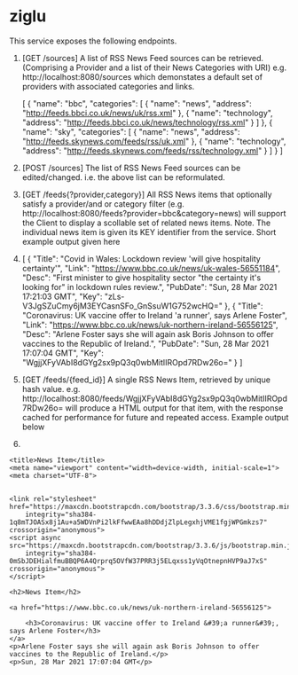 # ziglu

This service exposes the following endpoints.
1) [GET /sources] A list of RSS News Feed sources can be retrieved. (Comprising a Provider and a list of their News Categories with URI)
    e.g. http://localhost:8080/sources which demonstates a default set of providers with associated categories and links.
    
   [
    {
        "name": "bbc",
        "categories": [
            {
                "name": "news",
                "address": "http://feeds.bbci.co.uk/news/uk/rss.xml"
            },
            {
                "name": "technology",
                "address": "http://feeds.bbci.co.uk/news/technology/rss.xml"
            }
        ]
    },
    {
        "name": "sky",
        "categories": [
            {
                "name": "news",
                "address": "http://feeds.skynews.com/feeds/rss/uk.xml"
            },
            {
                "name": "technology",
                "address": "http://feeds.skynews.com/feeds/rss/technology.xml"
            }
        ]
    }
]
    
2) [POST /sources] The list of RSS News Feed sources can be edited/changed. i.e. the above list can be reformulated.
3) [GET /feeds{?provider,category}] All RSS News items that optionally satisfy a provider/and or category filter (e.g. http://localhost:8080/feeds?provider=bbc&category=news) will support the Client to display a scollable set of related news items. Note. The individual news item is given its KEY identifier from the service. Short example output given here 
4) [
    {
        "Title": "Covid in Wales: Lockdown review 'will give hospitality certainty'",
        "Link": "https://www.bbc.co.uk/news/uk-wales-56551184",
        "Desc": "First minister to give hospitality sector \"the certainty it's looking for\" in lockdown rules review.",
        "PubDate": "Sun, 28 Mar 2021 17:21:03 GMT",
        "Key": "zLs-V3JgSZuCmy6jM3EYCasnSFo_GnSsuW1G752wcHQ="
    },
    {
        "Title": "Coronavirus: UK vaccine offer to Ireland 'a runner', says Arlene Foster",
        "Link": "https://www.bbc.co.uk/news/uk-northern-ireland-56556125",
        "Desc": "Arlene Foster says she will again ask Boris Johnson to offer vaccines to the Republic of Ireland.",
        "PubDate": "Sun, 28 Mar 2021 17:07:04 GMT",
        "Key": "WgjjXFyVAbI8dGYg2sx9pQ3q0wbMitIIROpd7RDw26o="
    }
    ]
    
4) [GET /feeds/{feed_id}] A single RSS News Item, retrieved by unique hash value. e.g. http://localhost:8080/feeds/WgjjXFyVAbI8dGYg2sx9pQ3q0wbMitIIROpd7RDw26o= will produce a HTML output for that item, with the response cached for performance for future and repeated access. Example output below 
5) <html>

<head>

	<title>News Item</title>
	<meta name="viewport" content="width=device-width, initial-scale=1">
	<meta charset="UTF-8">


	<link rel="stylesheet" href="https://maxcdn.bootstrapcdn.com/bootstrap/3.3.6/css/bootstrap.min.css"
		integrity="sha384-1q8mTJOASx8j1Au+a5WDVnPi2lkFfwwEAa8hDDdjZlpLegxhjVME1fgjWPGmkzs7" crossorigin="anonymous">
	<script async src="https://maxcdn.bootstrapcdn.com/bootstrap/3.3.6/js/bootstrap.min.js"
		integrity="sha384-0mSbJDEHialfmuBBQP6A4Qrprq5OVfW37PRR3j5ELqxss1yVqOtnepnHVP9aJ7xS" crossorigin="anonymous">
	</script>
</head>

<body class="container">


	<h2>News Item</h2>

	<a href="https://www.bbc.co.uk/news/uk-northern-ireland-56556125">

		<h3>Coronavirus: UK vaccine offer to Ireland &#39;a runner&#39;, says Arlene Foster</h3>
	</a>
	<p>Arlene Foster says she will again ask Boris Johnson to offer vaccines to the Republic of Ireland.</p>
	<p>Sun, 28 Mar 2021 17:07:04 GMT</p>




</body>

</html>

